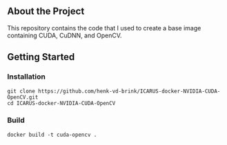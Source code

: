 ## About the Project
This repository contains the code that I used to create a base image containing CUDA, CuDNN, and OpenCV.

## Getting Started

### Installation
```
git clone https://github.com/henk-vd-brink/ICARUS-docker-NVIDIA-CUDA-OpenCV.git
cd ICARUS-docker-NVIDIA-CUDA-OpenCV
```

### Build
```
docker build -t cuda-opencv .
```

